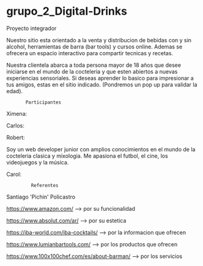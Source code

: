 # grupo_2_Digital-Drinks
Proyecto integrador 

Nuestro sitio esta orientado a la venta y distribucion de bebidas con y sin alcohol, herramientas de barra (bar tools) y cursos online. Ademas se ofrecera un espacio interactivo para compartir tecnicas y recetas. 

Nuestra clientela abarca a toda persona mayor de 18 años que desee iniciarse en el mundo de la cocteleria y que esten abiertos a nuevas experiencias sensoriales. Si deseas aprender lo basico para impresionar a tus amigos, estas en el sitio indicado. (Pondremos un pop up para validar la edad). 


           Participantes

Ximena:

Carlos: 

Robert: 

Soy un web developer junior con amplios conocimientos en el mundo de la cocteleria clasica y mixologia. Me apasiona el futbol, el cine, los videojuegos y la música.

Carol: 


             Referentes

 Santiago 'Pichin' Policastro 

 https://www.amazon.com/   --> por su funcionalidad

 https://www.absolut.com/ar/ --> por su estetica 

 https://iba-world.com/iba-cocktails/ --> por la informacion que ofrecen 

 https://www.lumianbartools.com/ --> por los productos que ofrecen 

 https://www.100x100chef.com/es/about-barman/ --> por los servicios 

 


